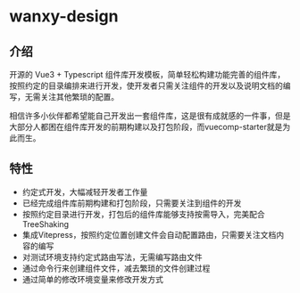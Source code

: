 # wanxy-design

## 介绍
开源的 Vue3 + Typescript 组件库开发模板，简单轻松构建功能完善的组件库，按照约定的目录编排来进行开发，使开发者只需关注组件的开发以及说明文档的编写，无需关注其他繁琐的配置。

相信许多小伙伴都希望能自己开发出一套组件库，这是很有成就感的一件事，但是大部分人都困在组件库开发的前期构建以及打包阶段，而vuecomp-starter就是为此而生。

## 特性
- 约定式开发，大幅减轻开发者工作量
- 已经完成组件库前期构建和打包阶段，只需要关注到组件的开发
- 按照约定目录进行开发，打包后的组件库能够支持按需导入，完美配合TreeShaking
- 集成Vitepress，按照约定位置创建文件会自动配置路由，只需要关注文档内容的编写
- 对测试环境支持约定式路由写法，无需编写路由文件
- 通过命令行来创建组件文件，减去繁琐的文件创建过程
- 通过简单的修改环境变量来修改开发方式
